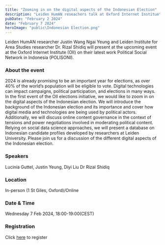 ```yaml
---
title: "Zooming in on the digital aspects of the Indonesian Election"
description: "Leiden HumAN reseachers talk at Oxford Internet Institue"
pubDate: "February 2 2024"
date: "February 7 2024"
heroImage: "public\Indonesian Election.png"
---
```


Leiden HumAN researcher Justin Wang Ngai Yeung and Leiden Institute for Area Studies researcher Dr. Rizal Shidiq will present at the upcoming event at the Oxford Internet Institute (OII) on their latest work Political Social Network in Indonesia (POLISONI).

### About the event
2024 is already promising to be an important year for elections, as over 40% of the world’s population will be eligible to vote. Digital technologies can impact campaigns, political participation, and elections in many ways. In the first event of the OII elections initiative, we would like to zoom in on the digital aspects of the Indonesian election. We will introduce the background of the Indonesian election and its importance and cover how digital media and technologies are being used by political actors. Additionally, we will discuss online content governance in the context of tensions and power negotiations involved in moderating political content. Relying on social data science approaches, we will present a database on Indonesian candidate profiles developed by researchers at Leiden University. Please join us for a discussion of the different digital aspects of the Indonesian election.

### Speakers
Lucinia Guttel,
Justin Yeung,
Diyi Liu
Dr Rizal Shidiq

### Location
In-person (1 St Giles, Oxford)/Online

### Date & Time
Wednesday 7 Feb 2024, 18:00-19:00(CEST)

### Registration
Click <a href="https://www.oii.ox.ac.uk/news-events/events/zooming-in-on-the-digital-aspects-of-the-indonesian-election/" targer="_blank">here</a> to register
